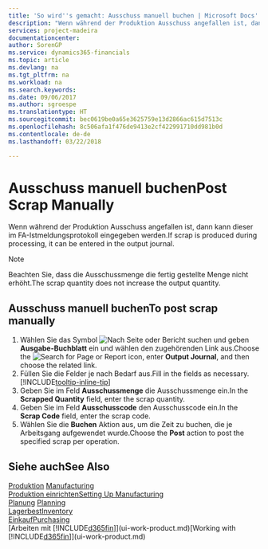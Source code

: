 ```yaml
---
title: 'So wird''s gemacht: Ausschuss manuell buchen | Microsoft Docs'
description: "Wenn während der Produktion Ausschuss angefallen ist, dann kann dieser im FA-Istmeldungsprotokoll eingegeben werden. Beachten Sie, dass die Ausschussmenge die fertig gestellte Menge nicht erhöht."
services: project-madeira
documentationcenter: 
author: SorenGP
ms.service: dynamics365-financials
ms.topic: article
ms.devlang: na
ms.tgt_pltfrm: na
ms.workload: na
ms.search.keywords: 
ms.date: 09/06/2017
ms.author: sgroespe
ms.translationtype: HT
ms.sourcegitcommit: bec0619be0a65e3625759e13d2866ac615d7513c
ms.openlocfilehash: 8c506afa1f476de9413e2cf422991710dd981b0d
ms.contentlocale: de-de
ms.lasthandoff: 03/22/2018

---
```

# <a name="post-scrap-manually"></a><span data-ttu-id="8711f-104">Ausschuss manuell buchen</span><span class="sxs-lookup"><span data-stu-id="8711f-104">Post Scrap Manually</span></span>
<span data-ttu-id="8711f-105">Wenn während der Produktion Ausschuss angefallen ist, dann kann dieser im FA-Istmeldungsprotokoll eingegeben werden.</span><span class="sxs-lookup"><span data-stu-id="8711f-105">If scrap is produced during processing, it can be entered in the output journal.</span></span> 

> [!NOTE]
> <span data-ttu-id="8711f-106">Beachten Sie, dass die Ausschussmenge die fertig gestellte Menge nicht erhöht.</span><span class="sxs-lookup"><span data-stu-id="8711f-106">The scrap quantity does not increase the output quantity.</span></span>  

## <a name="to-post-scrap-manually"></a><span data-ttu-id="8711f-107">Ausschuss manuell buchen</span><span class="sxs-lookup"><span data-stu-id="8711f-107">To post scrap manually</span></span>  
1. <span data-ttu-id="8711f-108">Wählen Sie das Symbol ![Nach Seite oder Bericht suchen](media/ui-search/search_small.png "Nach Seite oder Bericht suchen") und geben **Ausgabe-Buchblatt** ein und wählen den zugehörenden Link aus.</span><span class="sxs-lookup"><span data-stu-id="8711f-108">Choose the ![Search for Page or Report](media/ui-search/search_small.png "Search for Page or Report icon") icon, enter **Output Journal**, and then choose the related link.</span></span>  
2. <span data-ttu-id="8711f-109">Füllen Sie die Felder je nach Bedarf aus.</span><span class="sxs-lookup"><span data-stu-id="8711f-109">Fill in the fields as necessary.</span></span> [!INCLUDE[tooltip-inline-tip](includes/tooltip-inline-tip_md.md)]  
3. <span data-ttu-id="8711f-110">Geben Sie im Feld **Ausschussmenge** die Ausschussmenge ein.</span><span class="sxs-lookup"><span data-stu-id="8711f-110">In the **Scrapped Quantity** field, enter the scrap quantity.</span></span>  
4. <span data-ttu-id="8711f-111">Geben Sie im Feld **Ausschusscode** den Ausschusscode ein.</span><span class="sxs-lookup"><span data-stu-id="8711f-111">In the **Scrap Code** field, enter the scrap code.</span></span>  
5. <span data-ttu-id="8711f-112">Wählen Sie die **Buchen** Aktion aus, um die Zeit zu buchen, die je Arbeitsgang aufgewendet wurde.</span><span class="sxs-lookup"><span data-stu-id="8711f-112">Choose the **Post** action to post the specified scrap per operation.</span></span>  

## <a name="see-also"></a><span data-ttu-id="8711f-113">Siehe auch</span><span class="sxs-lookup"><span data-stu-id="8711f-113">See Also</span></span>  
<span data-ttu-id="8711f-114">[Produktion](production-manage-manufacturing.md)  </span><span class="sxs-lookup"><span data-stu-id="8711f-114">[Manufacturing](production-manage-manufacturing.md)  </span></span>  
[<span data-ttu-id="8711f-115">Produktion einrichten</span><span class="sxs-lookup"><span data-stu-id="8711f-115">Setting Up Manufacturing</span></span>](production-configure-production-processes.md)  
<span data-ttu-id="8711f-116">[Planung](production-planning.md)    </span><span class="sxs-lookup"><span data-stu-id="8711f-116">[Planning](production-planning.md)    </span></span>  
[<span data-ttu-id="8711f-117">Lagerbest</span><span class="sxs-lookup"><span data-stu-id="8711f-117">Inventory</span></span>](inventory-manage-inventory.md)  
[<span data-ttu-id="8711f-118">Einkauf</span><span class="sxs-lookup"><span data-stu-id="8711f-118">Purchasing</span></span>](purchasing-manage-purchasing.md)  
<span data-ttu-id="8711f-119">[Arbeiten mit [!INCLUDE[d365fin](includes/d365fin_md.md)]](ui-work-product.md)</span><span class="sxs-lookup"><span data-stu-id="8711f-119">[Working with [!INCLUDE[d365fin](includes/d365fin_md.md)]](ui-work-product.md)</span></span>

